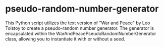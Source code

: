 # pseudo-random-number-generator

This Python script utilizes the text version of "War and Peace" by Leo Tolstoy to create a pseudo-random number generator. The generator is encapsulated within the WarAndPeacePseudoRandomNumberGenerator class, allowing you to instantiate it with or without a seed. 
